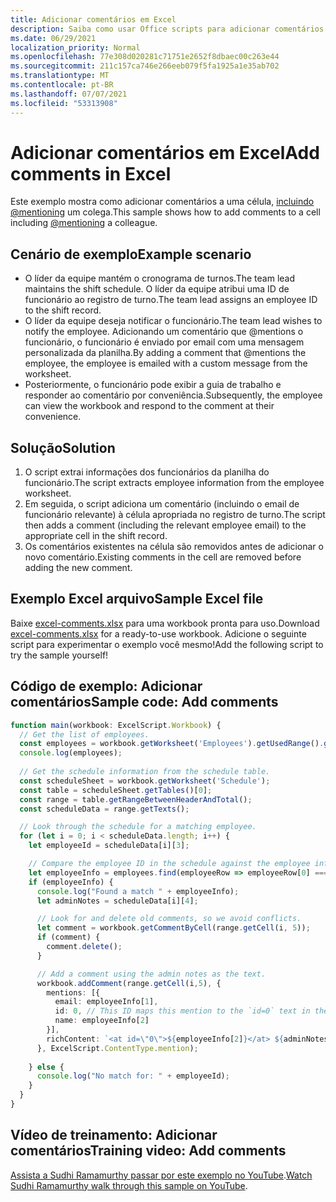 ```yaml
---
title: Adicionar comentários em Excel
description: Saiba como usar Office scripts para adicionar comentários em uma planilha.
ms.date: 06/29/2021
localization_priority: Normal
ms.openlocfilehash: 77e308d020281c71751e2652f8dbaec00c263e44
ms.sourcegitcommit: 211c157ca746e266eeb079f5fa1925a1e35ab702
ms.translationtype: MT
ms.contentlocale: pt-BR
ms.lasthandoff: 07/07/2021
ms.locfileid: "53313908"
---
```

# <a name="add-comments-in-excel"></a><span data-ttu-id="d3489-103">Adicionar comentários em Excel</span><span class="sxs-lookup"><span data-stu-id="d3489-103">Add comments in Excel</span></span>

<span data-ttu-id="d3489-104">Este exemplo mostra como adicionar comentários a uma célula, [incluindo @mentioning](https://support.microsoft.com/office/90701709-5dc1-41c7-aa48-b01d4a46e8c7) um colega.</span><span class="sxs-lookup"><span data-stu-id="d3489-104">This sample shows how to add comments to a cell including [@mentioning](https://support.microsoft.com/office/90701709-5dc1-41c7-aa48-b01d4a46e8c7) a colleague.</span></span>

## <a name="example-scenario"></a><span data-ttu-id="d3489-105">Cenário de exemplo</span><span class="sxs-lookup"><span data-stu-id="d3489-105">Example scenario</span></span>

* <span data-ttu-id="d3489-106">O líder da equipe mantém o cronograma de turnos.</span><span class="sxs-lookup"><span data-stu-id="d3489-106">The team lead maintains the shift schedule.</span></span> <span data-ttu-id="d3489-107">O líder da equipe atribui uma ID de funcionário ao registro de turno.</span><span class="sxs-lookup"><span data-stu-id="d3489-107">The team lead assigns an employee ID to the shift record.</span></span>
* <span data-ttu-id="d3489-108">O líder da equipe deseja notificar o funcionário.</span><span class="sxs-lookup"><span data-stu-id="d3489-108">The team lead wishes to notify the employee.</span></span> <span data-ttu-id="d3489-109">Adicionando um comentário que @mentions o funcionário, o funcionário é enviado por email com uma mensagem personalizada da planilha.</span><span class="sxs-lookup"><span data-stu-id="d3489-109">By adding a comment that @mentions the employee, the employee is emailed with a custom message from the worksheet.</span></span>
* <span data-ttu-id="d3489-110">Posteriormente, o funcionário pode exibir a guia de trabalho e responder ao comentário por conveniência.</span><span class="sxs-lookup"><span data-stu-id="d3489-110">Subsequently, the employee can view the workbook and respond to the comment at their convenience.</span></span>

## <a name="solution"></a><span data-ttu-id="d3489-111">Solução</span><span class="sxs-lookup"><span data-stu-id="d3489-111">Solution</span></span>

1. <span data-ttu-id="d3489-112">O script extrai informações dos funcionários da planilha do funcionário.</span><span class="sxs-lookup"><span data-stu-id="d3489-112">The script extracts employee information from the employee worksheet.</span></span>
1. <span data-ttu-id="d3489-113">Em seguida, o script adiciona um comentário (incluindo o email de funcionário relevante) à célula apropriada no registro de turno.</span><span class="sxs-lookup"><span data-stu-id="d3489-113">The script then adds a comment (including the relevant employee email) to the appropriate cell in the shift record.</span></span>
1. <span data-ttu-id="d3489-114">Os comentários existentes na célula são removidos antes de adicionar o novo comentário.</span><span class="sxs-lookup"><span data-stu-id="d3489-114">Existing comments in the cell are removed before adding the new comment.</span></span>

## <a name="sample-excel-file"></a><span data-ttu-id="d3489-115">Exemplo Excel arquivo</span><span class="sxs-lookup"><span data-stu-id="d3489-115">Sample Excel file</span></span>

<span data-ttu-id="d3489-116">Baixe <a href="excel-comments.xlsx">excel-comments.xlsx</a> para uma workbook pronta para uso.</span><span class="sxs-lookup"><span data-stu-id="d3489-116">Download <a href="excel-comments.xlsx">excel-comments.xlsx</a> for a ready-to-use workbook.</span></span> <span data-ttu-id="d3489-117">Adicione o seguinte script para experimentar o exemplo você mesmo!</span><span class="sxs-lookup"><span data-stu-id="d3489-117">Add the following script to try the sample yourself!</span></span>

## <a name="sample-code-add-comments"></a><span data-ttu-id="d3489-118">Código de exemplo: Adicionar comentários</span><span class="sxs-lookup"><span data-stu-id="d3489-118">Sample code: Add comments</span></span>

```TypeScript
function main(workbook: ExcelScript.Workbook) {
  // Get the list of employees.
  const employees = workbook.getWorksheet('Employees').getUsedRange().getTexts();
  console.log(employees); 
  
  // Get the schedule information from the schedule table.
  const scheduleSheet = workbook.getWorksheet('Schedule');
  const table = scheduleSheet.getTables()[0];
  const range = table.getRangeBetweenHeaderAndTotal();
  const scheduleData = range.getTexts();

  // Look through the schedule for a matching employee.
  for (let i = 0; i < scheduleData.length; i++) {
    let employeeId = scheduleData[i][3];

    // Compare the employee ID in the schedule against the employee information table.
    let employeeInfo = employees.find(employeeRow => employeeRow[0] === employeeId);
    if (employeeInfo) {
      console.log("Found a match " + employeeInfo);
      let adminNotes = scheduleData[i][4];

      // Look for and delete old comments, so we avoid conflicts.
      let comment = workbook.getCommentByCell(range.getCell(i, 5));
      if (comment) {
        comment.delete();
      }

      // Add a comment using the admin notes as the text.
      workbook.addComment(range.getCell(i,5), {
        mentions: [{
          email: employeeInfo[1],
          id: 0, // This ID maps this mention to the `id=0` text in the comment.
          name: employeeInfo[2]
        }],
        richContent: `<at id=\"0\">${employeeInfo[2]}</at> ${adminNotes}`
      }, ExcelScript.ContentType.mention);        
      
    } else {
      console.log("No match for: " + employeeId);
    }
  }
}
```

## <a name="training-video-add-comments"></a><span data-ttu-id="d3489-119">Vídeo de treinamento: Adicionar comentários</span><span class="sxs-lookup"><span data-stu-id="d3489-119">Training video: Add comments</span></span>

<span data-ttu-id="d3489-120">[Assista a Sudhi Ramamurthy passar por este exemplo no YouTube](https://youtu.be/CpR78nkaOFw).</span><span class="sxs-lookup"><span data-stu-id="d3489-120">[Watch Sudhi Ramamurthy walk through this sample on YouTube](https://youtu.be/CpR78nkaOFw).</span></span>
